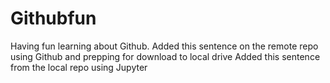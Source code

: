 # Githubfun
Having fun learning about Github.
Added this sentence on the remote repo using Github and prepping for download to local drive
Added this sentence from the local repo using Jupyter